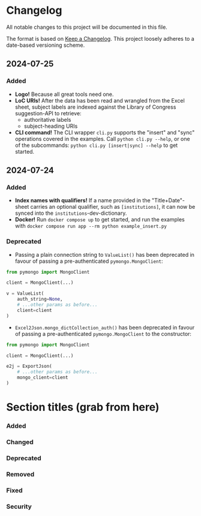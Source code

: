 # Changelog

All notable changes to this project will be documented in this file.

The format is based on [Keep a Changelog](https://keepachangelog.com/en/1.1.0/).
This project loosely adheres to a date-based versioning scheme.

## 2024-07-25

### Added

* **Logo!** Because all great tools need one.
* **LoC URIs!** After the data has been read and wrangled from the Excel sheet, subject labels are indexed against the Library of Congress suggestion-API to retrieve:
  * authoritative labels
  * subject-heading URIs
* **CLI command!** The CLI wrapper `cli.py` supports the "insert" and "sync" operations covered in the examples. Call `python cli.py --help`, or one of the subcommands: `python cli.py [insert|sync] --help` to get started.

## 2024-07-24

### Added

* **Index names with qualifiers!** If a name provided in the "Title+Date"-sheet carries an optional qualifier, such as `[institutions]`, it can now be synced into the `institutions`-dev-dictionary. 
* **Docker!** Run `docker compose up` to get started, and run the examples with `docker compose run app --rm python example_insert.py`

### Deprecated

* Passing a plain connection string to `ValueList()` has been deprecated in favour of passing a pre-authenticated `pymongo.MongoClient`:
```python
from pymongo import MongoClient

client = MongoClient(...)

v = ValueList(
    auth_string=None,
    # ...other params as before...
    client=client
)
```

* `Excel2Json.mongo_dictCollection_auth()` has been deprecated in favour of passing a pre-authenticated `pymongo.MongoClient` to the constructor:
```python
from pymongo import MongoClient

client = MongoClient(...)

e2j = ExportJson(
    # ...other params as before...
    mongo_client=client
)
```
 
# Section titles (grab from here)
### Added
### Changed
### Deprecated
### Removed
### Fixed
### Security

    
